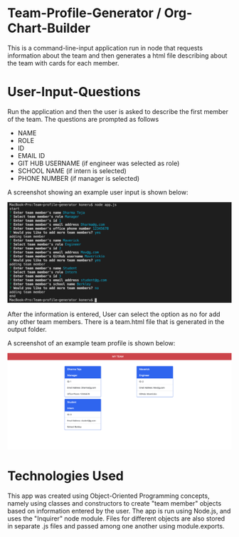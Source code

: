 # Team-Profile-Generator / Org-Chart-Builder
This is a command-line-input application run in node that requests information about the team and then generates a html file describing about the team with cards for each member.

# User-Input-Questions
Run the application and then the user is asked to describe the first member of the team. The questions are prompted as follows
- NAME
- ROLE
- ID
- EMAIL ID
- GIT HUB USERNAME (if engineer was selected as role)
- SCHOOL NAME (if intern is selected)
- PHONE NUMBER (if manager is selected)

A screenshot showing an example user input is shown below:

![Snap](./assets/images/userinput.png)

After the information is entered, User can select the option as no for add any other team members. There is a team.html file that is generated in the output folder.

A screenshot of an example team profile is shown below:

![Snap](./assets/images/output.png)

# Technologies Used
This app was created using Object-Oriented Programming concepts, namely using classes and constructors to create "team member" objects based on information entered by the user.  The app is run using Node.js, and uses the "Inquirer" node module.  Files for different objects are also stored in separate .js files and passed among one another using module.exports.
